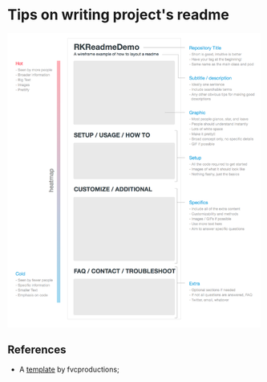 # Tips on writing project's readme

![Readme structure](./readme-structure.png)

## References

- A [template](https://gist.github.com/fvcproductions/1bfc2d4aecb01a834b46) by fvcproductions;

